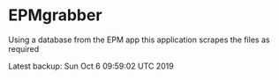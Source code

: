 # EPMgrabber
Using a database from the EPM app this application scrapes the files as required


Latest backup: Sun Oct 6 09:59:02 UTC 2019
